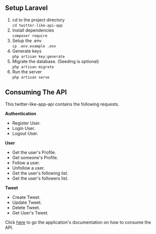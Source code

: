 ## Setup Laravel

1.  cd to the project directory  
    `cd twitter-like-api-app`
2.  Install dependencies  
    `composer require`
3.  Setup the .env  
    `cp .env.example .env`
4.  Generate keys  
    `php artisan key:generate`
5.  Migrate the database. (Seeding is optional)  
    `php artisan migrate`
6.  Run the server  
    `php artisan serve`

## Consuming The API

This twitter-like-app-api contains the following requests.

**Authentication**

- Register User.
- Login User.
- Logout User.

**User**

- Get the user's Profile.
- Get someone's Profile.
- Follow a user.
- Unfollow a user.
- Get the user's following list.
- Get the user's followers list.

**Tweet**

- Create Tweet.
- Update Tweet.
- Delete Tweet.
- Get User's Tweet.

Click [here](https://documenter.getpostman.com/view/19979435/UVsLSmd4) to go the application's documentation on how to consume the API.
